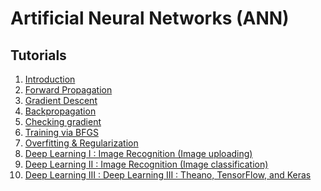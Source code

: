 Artificial Neural Networks (ANN)
================================

Tutorials
---------

1. [Introduction](http://bogotobogo.com/python/scikit-learn/Artificial-Neural-Network-ANN-1-Introduction.php) 
2. [Forward Propagation](http://bogotobogo.com/python/scikit-learn/Artificial-Neural-Network-ANN-2-Forward-Propagation.php) 
3. [Gradient Descent](http://bogotobogo.com/python/scikit-learn/Artificial-Neural-Network-ANN-3-Gradient-Descent.php)  
4. [Backpropagation](http://bogotobogo.com/python/scikit-learn/Artificial-Neural-Network-ANN-4-Backpropagation.php) 
5. [Checking gradient](http://bogotobogo.com/python/scikit-learn/Artificial-Neural-Network-ANN-5-Checking-Gradient.php) 
6. [Training via BFGS](http://bogotobogo.com/python/scikit-learn/Artificial-Neural-Network-ANN-6-Training-via-BFGS-Broyden-Fletcher-Goldfarb-Shanno-algorithm-a-variant-of-gradient-descent.php) 
7. [Overfitting & Regularization](http://bogotobogo.com/python/scikit-learn/Artificial-Neural-Network-ANN-7-Overfitting-Regularization.php) 
8. [Deep Learning I : Image Recognition (Image uploading)](http://bogotobogo.com/python/scikit-learn/Artificial-Neural-Network-ANN-8-Deep-Learning-1-Image-Recognition-Image-Uploading.php) 
9. [Deep Learning II : Image Recognition (Image classification)](http://bogotobogo.com/python/scikit-learn/Artificial-Neural-Network-ANN-9-Deep-Learning-2-Image-Recognition-Image-Classification.php) 
10. [Deep Learning III : Deep Learning III : Theano, TensorFlow, and Keras](http://bogotobogo.com/python/scikit-learn/Artificial-Neural-Network-ANN-10-Deep-Learning-3-Theano-TensorFlow-Keras.php) 
